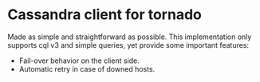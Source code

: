 # Cassandra client for tornado

Made as simple and straightforward as possible.
This implementation only supports cql v3 and simple queries, yet provide some important features:

* Fail-over behavior on the client side.
* Automatic retry in case of downed hosts.
